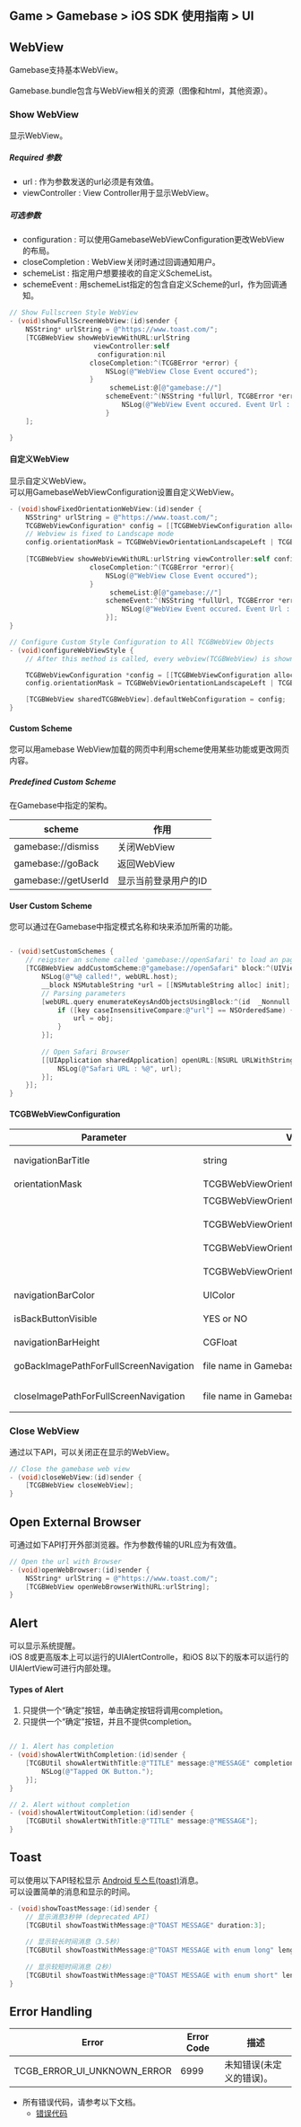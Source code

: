 ## Game > Gamebase > iOS SDK 使用指南 > UI

## WebView

Gamebase支持基本WebView。<br/>
<br/>
Gamebase.bundle包含与WebView相关的资源（图像和html，其他资源）。

### Show WebView

显示WebView。<br/>

##### Required 参数
* url : 作为参数发送的url必须是有效值。
* viewController : View Controller用于显示WebView。

##### 可选参数
* configuration : 可以使用GamebaseWebViewConfiguration更改WebView的布局。
* closeCompletion : WebView关闭时通过回调通知用户。
* schemeList : 指定用户想要接收的自定义SchemeList。
* schemeEvent : 用schemeList指定的包含自定义Scheme的url，作为回调通知。


```objectivec
// Show Fullscreen Style WebView
- (void)showFullScreenWebView:(id)sender {
    NSString* urlString = @"https://www.toast.com/";
    [TCGBWebView showWebViewWithURL:urlString 
                     viewController:self 
                      configuration:nil
                    closeCompletion:^(TCGBError *error) {
                        NSLog(@"WebView Close Event occured");
                    }
                         schemeList:@[@"gamebase://"]
                        schemeEvent:^(NSString *fullUrl, TCGBError *error) {
                            NSLog(@"WebView Event occured. Event Url : %@", fullUrl);
                        }
    ];

}
```


#### 自定义WebView
显示自定义WebView。<br/>可以用GamebaseWebViewConfiguration设置自定义WebView。

```objectivec
- (void)showFixedOrientationWebView:(id)sender {
    NSString* urlString = @"https://www.toast.com/";
    TCGBWebViewConfiguration* config = [[TCGBWebViewConfiguration alloc] init];
    // Webview is fixed to Landscape mode
    config.orientationMask = TCGBWebViewOrientationLandscapeLeft | TCGBWebViewOrientationLandscapeRight;
    
    [TCGBWebView showWebViewWithURL:urlString viewController:self configuration:config
                    closeCompletion:^(TCGBError *error){
                        NSLog(@"WebView Close Event occured");
                    }
                         schemeList:@[@"gamebase://"]
                        schemeEvent:^(NSString *fullUrl, TCGBError *error) {
                            NSLog(@"WebView Event occured. Event Url : %@", fullUrl);
                        }];
}
```

```objectivec
// Configure Custom Style Configuration to All TCGBWebView Objects
- (void)configureWebViewStyle {
    // After this method is called, every webview(TCGBWebView) is shown with Landscape mode

    TCGBWebViewConfiguration *config = [[TCGBWebViewConfiguration alloc] init];
    config.orientationMask = TCGBWebViewOrientationLandscapeLeft | TCGBWebViewOrientationLandscapeRight;

    [TCGBWebView sharedTCGBWebView].defaultWebConfiguration = config;
}
```


#### Custom Scheme 

您可以用amebase WebView加载的网页中利用scheme使用某些功能或更改网页内容。

##### Predefined Custom Scheme

在Gamebase中指定的架构。<br/>

| scheme               | 作用                     |
| -------------------- | ---------------------- |
| gamebase://dismiss   | 关闭WebView             |
| gamebase://goBack    | 返回WebView         |
| gamebase://getUserId | 显示当前登录用户的ID |



#### User Custom Scheme

您可以通过在Gamebase中指定模式名称和块来添加所需的功能。


```objectivec

- (void)setCustomSchemes {
    // reigster an scheme called 'gamebase://openSafari' to load an page has url
    [TCGBWebView addCustomScheme:@"gamebase://openSafari" block:^(UIViewController<TCGBWebViewDelegate> *viewController, TCGBWebURL *webURL) {
        NSLog(@"%@ called!", webURL.host);
        __block NSMutableString *url = [[NSMutableString alloc] init];
        // Parsing parameters
        [webURL.query enumerateKeysAndObjectsUsingBlock:^(id  _Nonnull key, id  _Nonnull obj, BOOL * _Nonnull stop) {
            if ([key caseInsensitiveCompare:@"url"] == NSOrderedSame) {
                url = obj;
            }
        }];
        
        // Open Safari Browser
        [[UIApplication sharedApplication] openURL:[NSURL URLWithString:url] options:@{} completionHandler:^(BOOL success) {
            NSLog(@"Safari URL : %@", url);
        }];
    }];
}
```


#### TCGBWebViewConfiguration

| Parameter                              | Values                                   | Description        |
| -------------------------------------- | ---------------------------------------- | ------------------ |
| navigationBarTitle                     | string                                   | WebView的标题        |
| orientationMask                        | TCGBWebViewOrientationUnspecified        | 不明               |
|                                        | TCGBWebViewOrientationPortrait           | 纵向模式              |
|                                        | TCGBWebViewOrientationPortraitUpsideDown | 纵向旋转180度     |
|                                        | TCGBWebViewOrientationLandscapeRight     | 横向模式              |
|                                        | TCGBWebViewOrientationLandscapeLeft      |横向旋转180度     |
| navigationBarColor                     | UIColor                                  | 导航栏颜色         |
| isBackButtonVisible                    | YES or NO                                | 返回按钮有效或无效 |
| navigationBarHeight                    | CGFloat                                  | 导航栏高度     |
| goBackImagePathForFullScreenNavigation | file name in Gamebase.bundle             | 返回按钮图标      |
| closeImagePathForFullScreenNavigation  | file name in Gamebase.bundle             | 关闭按钮图标          |


### Close WebView
通过以下API，可以关闭正在显示的WebView。

```objectivec
// Close the gamebase web view
- (void)closeWebView:(id)sender {
    [TCGBWebView closeWebView];
}
```


## Open External Browser

可通过如下API打开外部浏览器。作为参数传输的URL应为有效值。

```objectivec
// Open the url with Browser
- (void)openWebBrowser:(id)sender {
    NSString* urlString = @"https://www.toast.com/";
    [TCGBWebView openWebBrowserWithURL:urlString];
}
```


## Alert

可以显示系统提醒。<br/>
iOS 8或更高版本上可以运行的UIAlertControlle，和iOS 8以下的版本可以运行的UIAlertView可进行内部处理。<br/>

#### Types of Alert
1. 只提供一个“确定”按钮，单击确定按钮将调用completion。
2. 只提供一个“确定”按钮，并且不提供completion。

```objectivec

// 1. Alert has completion
- (void)showAlertWithCompletion:(id)sender {
    [TCGBUtil showAlertWithTitle:@"TITLE" message:@"MESSAGE" completion:^{
        NSLog(@"Tapped OK Button.");
    }];
}

// 2. Alert without completion
- (void)showAlertWitoutCompletion:(id)sender {
    [TCGBUtil showAlertWithTitle:@"TITLE" message:@"MESSAGE"];
}
```

## Toast

可以使用以下API轻松显示 [Android 토스트(toast)](https://developer.android.com/guide/topics/ui/notifiers/toasts.html)消息。<br/>
可以设置简单的消息和显示的时间。

```objectivec
- (void)showToastMessage:(id)sender {
    // 显示消息3秒钟 (deprecated API)
    [TCGBUtil showToastWithMessage:@"TOAST MESSAGE" duration:3];
    
    // 显示较长时间消息（3.5秒）
    [TCGBUtil showToastWithMessage:@"TOAST MESSAGE with enum long" length:GamebaseToastLengthLong]; 
    
    // 显示较短时间消息（2秒）
    [TCGBUtil showToastWithMessage:@"TOAST MESSAGE with enum short" length:GamebaseToastLengthShort];
}
```


## Error Handling


| Error                           | Error Code | 描述                 |
| ------------------------------- | ---------- | --------------------------- |
| TCGB\_ERROR\_UI\_UNKNOWN\_ERROR | 6999       | 未知错误(未定义的错误)。|

* 所有错误代码，请参考以下文档。
    * [错误代码](./error-code/#client-sdk)

